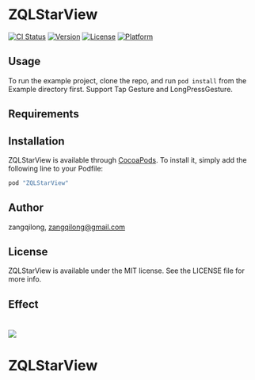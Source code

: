 # ZQLStarView

[![CI Status](http://img.shields.io/travis/zangqilong/ZQLStarView.svg?style=flat)](https://travis-ci.org/zangqilong/ZQLStarView)
[![Version](https://img.shields.io/cocoapods/v/ZQLStarView.svg?style=flat)](http://cocoapods.org/pods/ZQLStarView)
[![License](https://img.shields.io/cocoapods/l/ZQLStarView.svg?style=flat)](http://cocoapods.org/pods/ZQLStarView)
[![Platform](https://img.shields.io/cocoapods/p/ZQLStarView.svg?style=flat)](http://cocoapods.org/pods/ZQLStarView)

## Usage

To run the example project, clone the repo, and run `pod install` from the Example directory first.
Support Tap Gesture and LongPressGesture.

## Requirements

## Installation

ZQLStarView is available through [CocoaPods](http://cocoapods.org). To install
it, simply add the following line to your Podfile:

```ruby
pod "ZQLStarView"
```

## Author

zangqilong, zangqilong@gmail.com

## License

ZQLStarView is available under the MIT license. See the LICENSE file for more info.

## Effect  
![](http://7xi4jm.com1.z0.glb.clouddn.com/starview.gif)
=======
# ZQLStarView
